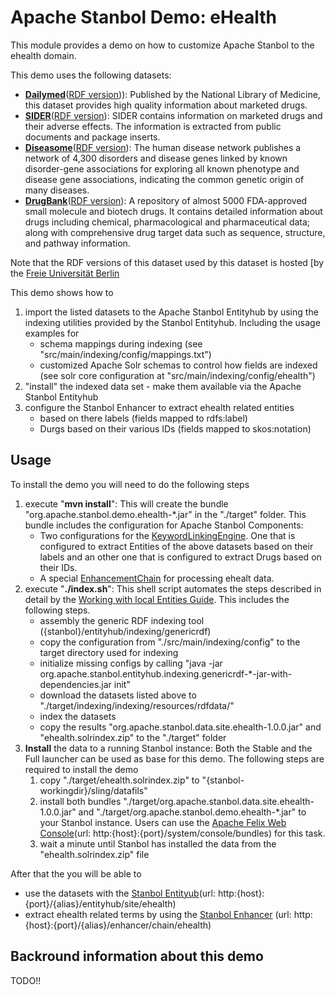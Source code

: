 <!--
  Licensed to the Apache Software Foundation (ASF) under one or more
  contributor license agreements.  See the NOTICE file distributed with
  this work for additional information regarding copyright ownership.
  The ASF licenses this file to You under the Apache License, Version 2.0
  (the "License"); you may not use this file except in compliance with
  the License.  You may obtain a copy of the License at

      http://www.apache.org/licenses/LICENSE-2.0

  Unless required by applicable law or agreed to in writing, software
  distributed under the License is distributed on an "AS IS" BASIS,
  WITHOUT WARRANTIES OR CONDITIONS OF ANY KIND, either express or implied.
  See the License for the specific language governing permissions and
  limitations under the License.
-->


Apache Stanbol Demo: eHealth
============================

This module provides a demo on how to customize Apache Stanbol to the ehealth domain.

This demo uses the following datasets:

* __[Dailymed](http://dailymed.nlm.nih.gov/dailymed/)__([RDF version](http://www4.wiwiss.fu-berlin.de/dailymed/))): Published by the National Library of Medicine, this dataset provides high quality information about marketed drugs.
* __[SIDER](http://sideeffects.embl.de/)__([RDF version](http://www4.wiwiss.fu-berlin.de/sider)): SIDER contains information on marketed drugs and their adverse effects. The information is extracted from public documents and package inserts.
* __[Diseasome](http://www.nd.edu/~networks/Publication%20Categories/03%20Journal%20Articles/Biology/HumanDisease_PNAS-V104-p8685(14My07).pdf)__([RDF version](http://www4.wiwiss.fu-berlin.de/diseasome)): The human disease network publishes a network of 4,300 disorders and disease genes linked by known disorder-gene associations for exploring all known phenotype and disease gene associations, indicating the common genetic origin of many diseases.
* __[DrugBank](http://www.drugbank.ca/)__([RDF version](http://www4.wiwiss.fu-berlin.de/drugbank)): A repository of almost 5000 FDA-approved small molecule and biotech drugs. It contains detailed information about drugs including chemical, pharmacological and pharmaceutical data; along with comprehensive drug target data such as sequence, structure, and pathway information.

Note that the RDF versions of this dataset used by this dataset is hosted [by the [Freie Universität Berlin](http://www.wiwiss.fu-berlin.de/en/institute/pwo/bizer/)

This demo shows how to

1. import the listed datasets to the Apache Stanbol Entityhub by using the indexing utilities provided by the Stanbol Entityhub. Including the usage examples for 
    * schema mappings during indexing (see "src/main/indexing/config/mappings.txt")
    * customized Apache Solr schemas to control how fields are indexed (see solr core configuration at "src/main/indexing/config/ehealth")
2. "install" the indexed data set - make them available via the Apache Stanbol Entityhub
3. configure the Stanbol Enhancer to extract ehealth related entities
    * based on there labels (fields mapped to rdfs:label)
    * Durgs based on their various IDs (fields mapped to skos:notation)

## Usage

To install the demo you will need to do the following steps

1. execute "__mvn install__": This will create the bundle "org.apache.stanbol.demo.ehealth-*.jar" in the "./target" folder. This bundle includes the configuration for Apache Stanbol Components:
    * Two configurations for the [KeywordLinkingEngine](http://incubator.apache.org/stanbol/docs/trunk/enhancer/engines/keywordlinkingengine.html). One that is configured to extract Entities of the above datasets based on their labels and an other one that is configured to extract Drugs based on their IDs.
    * A special [EnhancementChain](http://incubator.apache.org/stanbol/docs/trunk/enhancer/chains/) for processing ehealt data.
2. execute "__./index.sh__": This shell script automates the steps described in detail by the [Working with local Entities Guide](http://incubator.apache.org/stanbol/docs/trunk/customvocabulary.html). This includes the following steps. 
    * assembly the generic RDF indexing tool ({stanbol}/entityhub/indexing/genericrdf)
    * copy the configuration from "./src/main/indexing/config" to the target directory used for indexing
    * initialize missing configs by calling "java -jar org.apache.stanbol.entityhub.indexing.genericrdf-*-jar-with-dependencies.jar init"
    * download the datasets listed above to "./target/indexing/indexing/resources/rdfdata/"
    * index the datasets
    * copy the results "org.apache.stanbol.data.site.ehealth-1.0.0.jar" and "ehealth.solrindex.zip" to the "./target" folder
3. __Install__ the data to a running Stanbol instance: Both the Stable and the Full launcher can be used as base for this demo. The following steps are required to install the demo
    1. copy "./target/ehealth.solrindex.zip" to "{stanbol-workingdir}/sling/datafils"
    2. install both bundles "./target/org.apache.stanbol.data.site.ehealth-1.0.0.jar" and "./target/org.apache.stanbol.demo.ehealth-*.jar" to your Stanbol instance. Users can use the [Apache Felix Web Console](http://localhost:8080/system/console/bundles)(url: http:{host}:{port}/system/console/bundles) for this task.
    3. wait a minute until Stanbol has installed the data from the "ehealth.solrindex.zip" file


After that the you will be able to 

* use the datasets with the [Stanbol Entityub](http://localhost:8080/entityhub/site/ehealth/)(url: http:{host}:{port}/{alias}/entityhub/site/ehealth)
* extract ehealth related terms by using the [Stanbol Enhancer](http://localhost:8080/enhancer/chain/ehealth) (url: http:{host}:{port}/{alias}/enhancer/chain/ehealth)


## Backround information about this demo

TODO!!